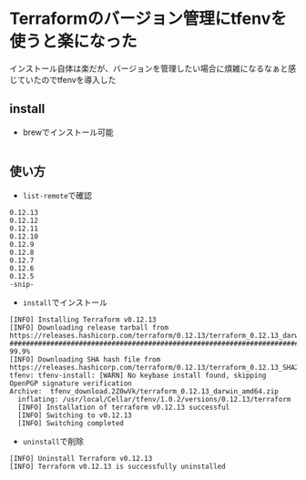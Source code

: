# Terraformのバージョン管理にtfenvを使うと楽になった

インストール自体は楽だが、バージョンを管理したい場合に煩雑になるなぁと感じていたのでtfenvを導入した

## install
- brewでインストール可能

```$ brew install tfenv
```

## 使い方
- `list-remote`で確認
```$ tfenv list-remote
0.12.13
0.12.12
0.12.11
0.12.10
0.12.9
0.12.8
0.12.7
0.12.6
0.12.5
-snip-
```
- `install`でインストール
```$ tfenv uninstall 0.12.13
[INFO] Installing Terraform v0.12.13
[INFO] Downloading release tarball from https://releases.hashicorp.com/terraform/0.12.13/terraform_0.12.13_darwin_amd64.zip
#######################################################################   99.9%
[INFO] Downloading SHA hash file from https://releases.hashicorp.com/terraform/0.12.13/terraform_0.12.13_SHA256SUMS
tfenv: tfenv-install: [WARN] No keybase install found, skipping OpenPGP signature verification
Archive:  tfenv_download.2Z0wVk/terraform_0.12.13_darwin_amd64.zip
  inflating: /usr/local/Cellar/tfenv/1.0.2/versions/0.12.13/terraform
  [INFO] Installation of terraform v0.12.13 successful
  [INFO] Switching to v0.12.13
  [INFO] Switching completed
```
- `uninstall`で削除
```$ tfenv uninstall 0.12.13
[INFO] Uninstall Terraform v0.12.13
[INFO] Terraform v0.12.13 is successfully uninstalled
```

